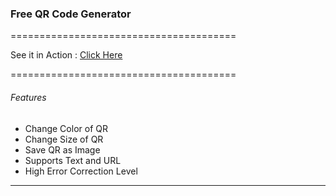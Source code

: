 ### Free QR Code Generator

=======================================

See it in Action : [Click Here](http://qrcode-gen-free.pages.dev "Click Here")

=======================================
###### Features
- Change Color of QR
- Change Size of QR
- Save QR as Image
- Supports Text and URL
- High Error Correction Level

-------------


